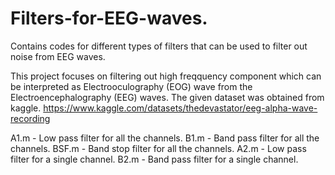 # Filters-for-EEG-waves.
Contains codes for different types of filters that can be used to filter out noise from EEG waves.

This project focuses on filtering out high freqquency component which can be interpreted as Electrooculography (EOG) wave from the Electroencephalography (EEG) waves. The given dataset was obtained from kaggle. https://www.kaggle.com/datasets/thedevastator/eeg-alpha-wave-recording

A1.m - Low pass filter for all the channels.
B1.m - Band pass filter for all the channels.
BSF.m - Band stop filter for all the channels.
A2.m - Low pass filter for a single channel.
B2.m - Band pass filter for a single channel.



